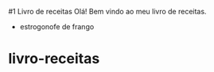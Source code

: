 #1 Livro de receitas
Olá! Bem vindo ao meu livro de receitas.
* estrogonofe de frango
# livro-receitas
